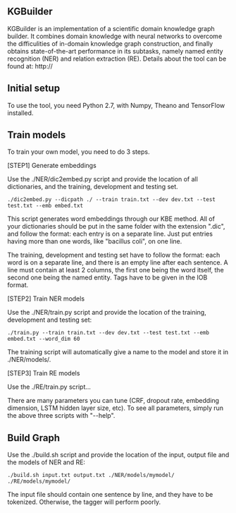 ## KGBuilder
KGBuilder is an implementation of a scientific domain knowledge graph builder. It combines domain knowledge with neural networks to overcome the difficulities of in-domain knowledge graph construction, and finally obtains state-of-the-art performance in its subtasks, namely named entity recognition (NER) and relation extraction (RE). Details about the tool can be found at: http://

## Initial setup
To use the tool, you need Python 2.7, with Numpy, Theano and TensorFlow installed.

## Train models
To train your own model, you need to do 3 steps.

[STEP1] Generate embeddings 

Use the ./NER/dic2embed.py script and provide the location of all dictionaries, and the training, development and testing set.
```
./dic2embed.py --dicpath ./ --train train.txt --dev dev.txt --test test.txt --emb embed.txt
```
This script generates word embeddings through our KBE method. All of your dictionaries should be put in the same folder with the extension ".dic", and follow the format: each entry is on a separate line. Just put entries having more than one words, like "bacillus coli", on one line.

The training, development and testing set have to follow the format: each word is on a separate line, and there is an empty line after each sentence. A line must contain at least 2 columns, the first one being the word itself, the second one being the named entity. Tags have to be given in the IOB format.

[STEP2] Train NER models 

Use the ./NER/train.py script and provide the location of the training, development and testing set:
```
./train.py --train train.txt --dev dev.txt --test test.txt --emb embed.txt --word_dim 60
```
The training script will automatically give a name to the model and store it in ./NER/models/.

[STEP3] Train RE models

Use the ./RE/train.py script...

There are many parameters you can tune (CRF, dropout rate, embedding dimension, LSTM hidden layer size, etc). To see all parameters, simply run the above three scripts with "--help".

## Build Graph
Use the ./build.sh script and provide the location of the input, output file and the models of NER and RE:
```
./build.sh input.txt output.txt ./NER/models/mymodel/ ./RE/models/mymodel/
```
The input file should contain one sentence by line, and they have to be tokenized. Otherwise, the tagger will perform poorly.
